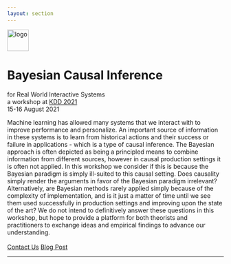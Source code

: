 ```yaml
---
layout: section
---
```


<img height="50" src="{{ site.logo }}" class="rounded mx-auto d-block" alt="logo">


# Bayesian Causal Inference 
<div class="subtitle">for Real World Interactive Systems</div>
<div class="lead">a workshop at <a href='https://kdd.org/kdd2021/'>KDD 2021</a></div>
<div class="lead">15-16 August 2021</div>

<!-- INTRO SECTION -->
<section id="main" class="container" style='padding-top:0rem; margin-top:-0rem;'>
	<div class="row flex-items-xs-center flex-items-md-center text-xs-center text-md-center">
		<!-- 8 columns (out of 12) -->
        <div class="col-md-8">
			<p class="text-xs-left">
			Machine learning has allowed many systems that we interact with to improve performance and personalize.  An important source of information in these systems is to learn from historical actions and their success or failure in applications - which is a type of causal inference.  The Bayesian approach is often depicted as being a principled means to combine information from different sources, however in causal production settings it is often not applied.  In this workshop we consider if this is because the Bayesian paradigm is simply ill-suited to this causal setting.  Does causality simply render the arguments in favor of the Bayesian paradigm irrelevant?  Alternatively, are Bayesian methods rarely applied simply because of the complexity of implementation, and is it just a matter of time until we see them used successfully in production settings and improving upon the state of the art? We do not intend to definitively answer these questions in this workshop, but hope to provide a platform for both theorists and practitioners to exchange ideas and empirical findings to advance our understanding.   
		     <br>
		     <br>
				<a href="mailto:bcirwis@googlegroups.com">Contact Us</a> <a href='https://medium.com/criteo-engineering/the-foundations-of-causal-inference-and-its-application-to-real-world-interactive-systems-356aa4a264c5'>Blog Post</a>
		     <br>
			</p>
		</div>
	</div>
</section>

---

